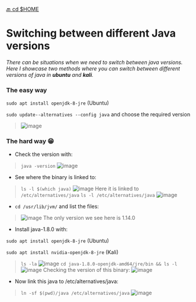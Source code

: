 [🔙 cd $HOME](https://benmoose39.github.io/TricksMoose)

<h1>Switching between different Java versions</h1>
<i>There can be situations when we need to switch between java versions. Here I showcase two methods where you can switch between different versions of java in <b>ubuntu</b> and <b>kali</b>.
  </i>

### The easy way
  
`sudo apt install openjdk-8-jre` (Ubuntu)
  
`sudo update--alternatives --config java`
  and choose the required version
  
> ![image](https://user-images.githubusercontent.com/29022864/132997133-9ca76672-f292-41af-9689-57f406c052ac.png)



### The hard way 😁 

- Check the version with:

> `java -version`
![image](https://user-images.githubusercontent.com/29022864/132988214-e55aab98-94b1-4efe-aeca-8556b72393c5.png)

- See where the binary is linked to:

> `ls -l $(which java)`
![image](https://user-images.githubusercontent.com/29022864/132993428-4e8ffa02-2b64-4c78-88c3-67121088d14a.png)
Here it is linked to ```/etc/alternatives/java```
`ls -l /etc/alternatives/java`
![image](https://user-images.githubusercontent.com/29022864/132994734-6ebf383b-4325-45ad-80a2-1af023357b15.png)

- `cd /usr/lib/jvm/` and list the files:

> ![image](https://user-images.githubusercontent.com/29022864/132994794-8db218c8-7cfd-4b80-9541-f49bde558ff3.png)
The only version we see here is 1.14.0

- Install java-1.8.0 with:
  
`sudo apt install openjdk-8-jre` (Ubuntu)
  
`sudo apt install nvidia-openjdk-8-jre` (Kali)

> `ls -la`
![image](https://user-images.githubusercontent.com/29022864/132994979-3431b59b-f9d9-4c88-babd-929832dca8e6.png)
`cd java-1.8.0-openjdk-amd64/jre/bin && ls -l`
![image](https://user-images.githubusercontent.com/29022864/132995164-0f1a55ea-ead6-4a18-aecf-30845f20820d.png)
Checking the version of this binary:
![image](https://user-images.githubusercontent.com/29022864/132995456-0e1f734c-a4a8-4360-a36f-4bb3c9ad8e44.png)

- Now link this java to /etc/alternatives/java:

> `ln -sf $(pwd)/java /etc/alternatives/java`
![image](https://user-images.githubusercontent.com/29022864/132995971-e98cee10-0c03-46f5-90ae-eb331afc2668.png)

